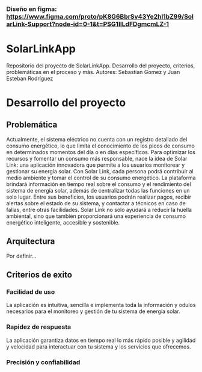 ### Diseño en figma: https://www.figma.com/proto/pK8G6BbrSv43Ye2hl1bZ99/SolarLink-Support?node-id=0-1&t=PSG1IILdFDgmcmLZ-1

# SolarLinkApp
Repositorio del proyecto de SolarLinkApp. Desarrollo del proyecto, criterios, problemáticas en el proceso y más. Autores: Sebastian Gomez y Juan Esteban Rodríguez 


# Desarrollo del proyecto

## Problemática 
Actualmente, el sistema eléctrico no cuenta con un registro detallado del consumo energético, lo que limita el conocimiento de los picos de consumo en determinados momentos del día o en días específicos. Para optimizar los recursos y fomentar un consumo más responsable, nace la idea de Solar Link: una aplicación innovadora que permite a los usuarios monitorear y gestionar su energía solar.
Con Solar Link, cada persona podrá contribuir al medio ambiente y tomar el control de su consumo energético. La plataforma brindará información en tiempo real sobre el consumo y el rendimiento del sistema de energía solar, además de centralizar todas las funciones en un solo lugar. Entre sus beneficios, los usuarios podrán realizar pagos, recibir alertas sobre el estado de su sistema, y contactar a técnicos en caso de fallas, entre otras facilidades.
Solar Link no solo ayudará a reducir la huella ambiental, sino que también proporcionará una experiencia de consumo energético inteligente, accesible y sostenible.

## Arquitectura 
Por definir...

## Criterios de exito
 ### Facilidad de uso
 La aplicación es intuitiva, sencilla e implementa toda la información y odulos necesarios para el monitoreo y gestión de tu sistema de energía solar. 
 ### Rapidez de respuesta
 La aplicación garantiza datos en tiempo real lo más rápido posible y agilidad y velocidad para interactuar con tu sistema y los servicios que ofrecemos.
 ### Precisión y confiabilidad
 
 
 
